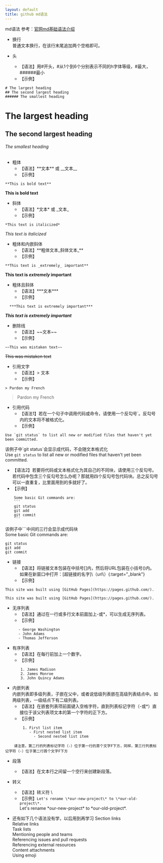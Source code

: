 ```yaml
---
layout: default
title: github md语法
---
```


md语法
	参考：[官网md基础语法介绍](https://help.github.com/en/github/writing-on-github/basic-writing-and-formatting-syntax?_blank)
* 换行  
  普通文本换行，在该行末尾追加两个空格即可。
  
* 头
  * 【语法】用#开头，#从1个到6个分别表示不同的h字体等级，#最大，######最小  
  * 【示例】  
```
# The largest heading
## The second largest heading
###### The smallest heading
```
# The largest heading
## The second largest heading
###### The smallest heading
	
* 粗体
  * 【语法】\*\*文本\*\* 或 \_\_文本\_\_  
  * 【示例】
```  
**This is bold text**
```   
**This is bold text**  

* 斜体
  * 【语法】\*文本\* 或 \_文本\_  
  * 【示例】
```  
*This text is italicized*
```  
*This text is italicized*  

* 粗体和内嵌斜体
  * 【语法】\*\*粗体文本\_斜体文本\_\*\*  
  * 【示例】
```  
**This text is _extremely_ important**
```  
**This text is _extremely_ important**  

* 粗体且斜体
  * 【语法】\*\*\*文本\*\*\*
  * 【示例】
```  
  ***This text is extremely important***
```  
***This text is extremely important***

* 删除线
  * 【语法】\~~文本\~~
  * 【示例】
```  
~~This was mistaken text~~ 
```  
~~This was mistaken text~~

* 引用文字
  * 【语法】\> 文本
  * 【示例】
```  
> Pardon my French
```  
> Pardon my French

* 引用代码
  * 【语法1】若在一个句子中调用代码或命令，请使用一个反勾号\`。反勾号内的文本将不被格式化。
  * 【示例】  
```
Use `git status` to list all new or modified files that haven't yet been committed. 
```
该例子中\`git status\`会显示成代码，不会随文本格式化  
Use `git status` to list all new or modified files that haven't yet been committed.  

  * 【语法2】若要将代码或文本格式化为其自己的不同块，请使用三个反勾号。  
  若代码中包含三个反勾号怎么办呢？那就用四个反勾号包代码块。总之反勾号可以一直重复，比里面用到的多就好了。
  * 【示例】 
```` 
	Some basic Git commands are:  
	```
	git status  
	git add  
	git commit  
	``` 
````
该例子中\```中间的三行会显示成代码块  
Some basic Git commands are:  
```
git status
git add
git commit
```

* 链接
  * 【语法】将链接文本包装在中括号[]内，然后将URL包装在小括号()内。  
  如果在新窗口中打开：\[超链接的名字\]\（url\）\{:target="_blank"\}
  * 【示例】
```
This site was built using [GitHub Pages](https://pages.github.com/).
```
	This site was built using [GitHub Pages](https://pages.github.com/).  
	
* 无序列表
  * 【语法】通过在一行或多行文本前面加上-或*，可以生成无序列表。
  * 【示例】  
```
      - George Washington  
      - John Adams  
      - Thomas Jefferson  
```   

* 有序列表
  * 【语法】在每行前加上一个数字。
  * 【示例】  
```
       1. James Madison  
       2. James Monroe  
       3. John Quincy Adams  
```   
		
* 内嵌列表  
 内嵌列表即多级列表，子嵌在父中，或者说低级列表嵌在高级列表结点中。如两级列表，一级结点下有二级列表。
  * 【语法】在嵌套列表项前面键入空格字符，直到列表标记字符（-或*）直接位于该父列表项文本的第一个字符的正下方。
  * 【示例】  
```
		1. First list item  
		   - First nested list item  
			 - Second nested list item  
```   
		请注意，第二行的列表标记字符（-）位于第一行的首个文字F下方，同样，第三行列表标记字符（-）位于第二行首个文字F下方
		 
* 段落		 
  * 【语法】在文本行之间留一个空行来创建新段落。

* 转义
  * 【语法】转义符 \\
  * 【示例】```Let's rename \*our-new-project\* to \*our-old-project\*.```   
	Let's rename \*our-new-project\* to \*our-old-project\*.

* 还有如下几个语法没有学，以后用到再学习
Section links  
Relative links  
Task lists  
Mentioning people and teams  
Referencing issues and pull requests  
Referencing external resources  
Content attachments  
Using emoji  
